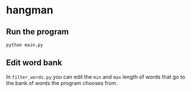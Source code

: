 # hangman

## Run the program
`python main.py`

## Edit word bank
In `filter_words.py` you can edit the `min` and `max` length of words that go to the bank of words the program chooses from.
